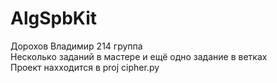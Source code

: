 # AlgSpbKit
Дорохов Владимир 214 группа<br/>
Несколько заданий в мастере и ещё одно задание в ветках<br/>
Проект нахходится в proj cipher.py
